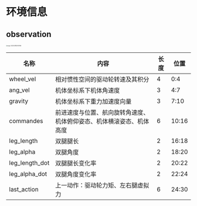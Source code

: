 # 环境信息

## observation

<img src="http://hongxiwong-pic.oss-cn-beijing.aliyuncs.com/img/image-20220408162947666.png" alt="image-20220408162947666" style="zoom:20%;" />

| 名称           | 内容                                                         | 长度 | 位置  |
| -------------- | ------------------------------------------------------------ | ---- | ----- |
| wheel_vel      | 相对惯性空间的驱动轮转速及其积分                             | 4    | 0:4   |
| ang_vel        | 机体坐标系下机体角速度                                       | 3    | 4:7   |
| gravity        | 机体坐标系下重力加速度向量                                   | 3    | 7:10  |
| commandes      | 前进速度与位置、航向旋转角速度、机体俯仰姿态、机体横滚姿态、机体高度 | 6    | 10:16 |
| leg_length     | 双腿腿长                                                     | 2    | 16:18 |
| leg_alpha      | 双腿角度                                                     | 2    | 18:20 |
| leg_length_dot | 双腿腿长变化率                                               | 2    | 20:22 |
| leg_alpha_dot  | 双腿角度变化率                                               | 2    | 22:24 |
| last_action    | 上一动作：驱动轮力矩、左右腿虚拟力                           | 6    | 24:30 |

